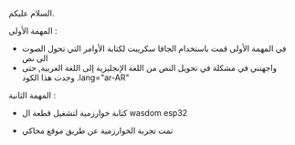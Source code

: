 السلام عليكم.

المهمة الأولى :

- في المهمة الأولى قمت باستخدام الجافا سكريبت لكتابة الأوامر التي تحول الصوت الى نص
- واجهتني في مشكلة في تحويل النص من اللغة الإنجليزية إلى اللغة العربية, حتى وجدت هذا الكود .lang="ar-AR"


المهمة الثانية :

- كتابة خوارزمية لتشغيل قطعة ال wasdom esp32

- تمت تجربة الخوارزمية عن طريق موقع محاكي 

